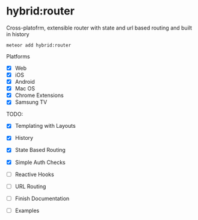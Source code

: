 # hybrid:router

Cross-platofrm, extensible router with state and url based routing and built in history

`meteor add hybrid:router`

Platforms
* [x] Web
* [x] iOS
* [x] Android
* [x] Mac OS
* [x] Chrome Extensions
* [x] Samsung TV

TODO: 
* [x] Templating with Layouts
* [x] History
* [x] State Based Routing
* [x] Simple Auth Checks
* [ ] Reactive Hooks
* [ ] URL Routing
* [ ] Finish Documentation
* [ ] Examples

